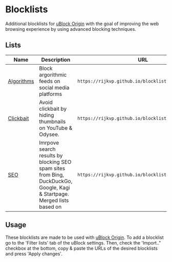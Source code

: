 # Blocklists

Additional blocklists for [uBlock Origin](https://github.com/gorhill/uBlock) with the goal of improving the web browsing experience by using advanced blocking techniques.

## Lists

Name | Description | URL
--- | ---| ---
[Algorithms](https://rijkvp.github.io/blocklists/algorithms.txt) | Block argorithmic feeds on social media platforms | `https://rijkvp.github.io/blocklists/algorithms.txt`
[Clickbait](https://rijkvp.github.io/blocklists/clickbait.txt) | Avoid clickbait by hiding thumbnails on YouTube & Odysee. | `https://rijkvp.github.io/blocklists/clickbait.txt`
[SEO](https://rijkvp.github.io/blocklists/seo.txt) | Imrpove search results by blocking SEO spam sites from Bing, DuckDuckGo, Google, Kagi & Startpage. Merged lists based on []() | `https://rijkvp.github.io/blocklists/seo.txt`

## Usage

These blocklists are made to be used with [uBlock Origin](https://github.com/gorhill/uBlock).
To add a blocklist go to the 'Filter lists' tab of the uBlock settings. Then, check the 'Import.." checkbox at the bottom, copy & paste the URLs of the desired blocklists and press 'Apply changes'.
